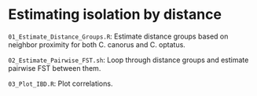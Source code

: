 # Estimating isolation by distance

`01_Estimate_Distance_Groups.R`: Estimate distance groups based on neighbor proximity for both C. canorus and C. optatus.

`02_Estimate_Pairwise_FST.sh`: Loop through distance groups and estimate pairwise FST between them. 

`03_Plot_IBD.R`: Plot correlations.
